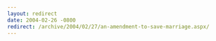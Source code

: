 ```yaml
---
layout: redirect
date: 2004-02-26 -0800
redirect: /archive/2004/02/27/an-amendment-to-save-marriage.aspx/
---
```

